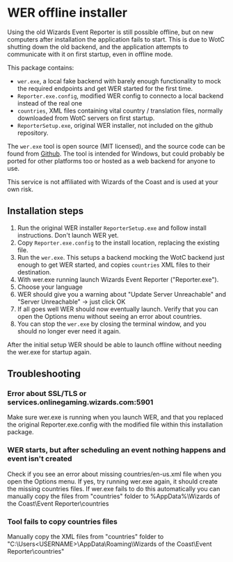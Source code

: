 # WER offline installer

Using the old Wizards Event Reporter is still possible offline, but on new computers after installation the application fails to start.
This is due to WotC shutting down the old backend, and the application attempts to communicate with it on first startup, even in offline mode.

This package contains:

- `wer.exe`, a local fake backend with barely enough functionality to mock the required endpoints and get WER started for the first time.
- `Reporter.exe.config`, modified WER config to connecto a local backend instead of the real one
- `countries`, XML files containing vital country / translation files, normally downloaded from WotC servers on first startup.
- `ReporterSetup.exe`, original WER installer, not included on the github repository.

The `wer.exe` tool is open source (MIT licensed), and the source code can be found from [Github](https://github.com/Cadiac/wer-offline-installer). The tool is intended for Windows,
but could probably be ported for other platforms too or hosted as a web backend for anyone to use.

This service is not affiliated with Wizards of the Coast and is used at your own risk.

## Installation steps

1. Run the original WER installer `ReporterSetup.exe` and follow install instructions. Don't launch WER yet.
2. Copy `Reporter.exe.config` to the install location, replacing the existing file.
3. Run the `wer.exe`. This setups a backend mocking the WotC backend just enough to get WER started, and copies `countries` XML files to their destination.
4. With wer.exe running launch Wizards Event Reporter ("Reporter.exe").
5. Choose your language
6. WER should give you a warning about "Update Server Unreachable" and "Server Unreachable" -> just click OK
7. If all goes well WER should now eventually launch. Verify that you can open the Options menu without seeing an error about countries.
8. You can stop the `wer.exe` by closing the terminal window, and you should no longer ever need it again.

After the initial setup WER should be able to launch offline without needing the wer.exe for startup again.

## Troubleshooting

### Error about SSL/TLS or services.onlinegaming.wizards.com:5901
Make sure wer.exe is running when you launch WER, and that you replaced the original Reporter.exe.config with the modified file within this installation package.

### WER starts, but after scheduling an event nothing happens and event isn't created
Check if you see an error about missing countries/en-us.xml file when you open the Options menu.
If yes, try running wer.exe again, it should create the missing countries files. If wer.exe fails to do this automatically
you can manually copy the files from "countries" folder to %AppData%\Wizards of the Coast\Event Reporter\countries

### Tool fails to copy countries files
Manually copy the XML files from "countries" folder to "C:\Users\<USERNAME>\AppData\Roaming\Wizards of the Coast\Event Reporter\countries"
